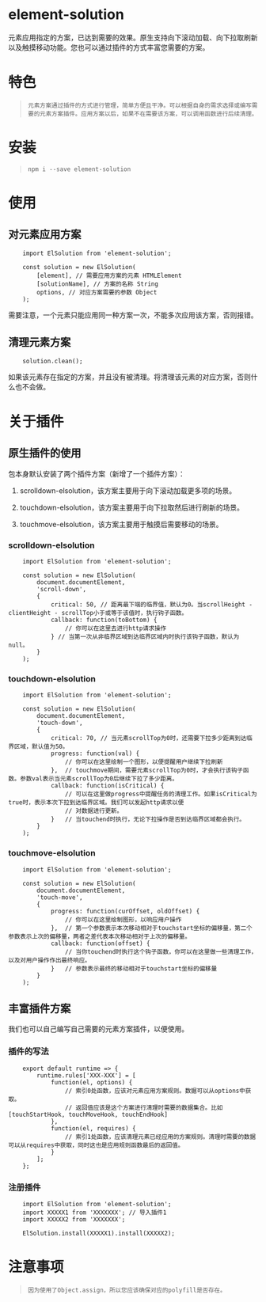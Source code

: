 # element-solution
元素应用指定的方案，已达到需要的效果。原生支持向下滚动加载、向下拉取刷新以及触摸移动功能。您也可以通过插件的方式丰富您需要的方案。

# 特色
> `元素方案通过插件的方式进行管理，简单方便且干净。可以根据自身的需求选择或编写需要的元素方案插件。应用方案以后，如果不在需要该方案，可以调用函数进行后续清理。`

# 安装
> `npm i --save element-solution`

# 使用

## 对元素应用方案

        import ElSolution from 'element-solution';
        
        const solution = new ElSolution(
            [element], // 需要应用方案的元素 HTMLElement
            [solutionName], // 方案的名称 String
            options, // 对应方案需要的参数 Object
        );

需要注意，一个元素只能应用同一种方案一次，不能多次应用该方案，否则报错。

## 清理元素方案
        
        solution.clean();

如果该元素存在指定的方案，并且没有被清理。将清理该元素的对应方案，否则什么也不会做。

# 关于插件

## 原生插件的使用
包本身默认安装了两个插件方案（新增了一个插件方案）：

1. scrolldown-elsolution，该方案主要用于向下滚动加载更多项的场景。

2. touchdown-elsolution，该方案主要用于向下拉取然后进行刷新的场景。

3. touchmove-elsolution，该方案主要用于触摸后需要移动的场景。

### scrolldown-elsolution

        import ElSolution from 'element-solution';

        const solution = new ElSolution(
            document.documentElement, 
            'scroll-down',
            {
                critical: 50, // 距离最下端的临界值，默认为0。当scrollHeight - clientHeight - scrollTop小于或等于该值时，执行钩子函数。
                callback: function(toBottom) {
                    // 你可以在这里去进行http请求操作
                } // 当第一次从非临界区域到达临界区域内时执行该钩子函数，默认为null。
            }
        );

### touchdown-elsolution
        
        import ElSolution from 'element-solution';

        const solution = new ElSolution(
            document.documentElement,
            'touch-down',
            {
                critical: 70, // 当元素scrollTop为0时，还需要下拉多少距离到达临界区域，默认值为50。
                progress: function(val) {
                    // 你可以在这里绘制一个图形，以便提醒用户继续下拉刷新
                },  // touchmove期间，需要元素scrollTop为0时，才会执行该钩子函数。参数val表示当元素scrollTop为0后继续下拉了多少距离。
                callback: function(isCritical) {
                    // 可以在这里做progress中提醒任务的清理工作。如果isCritical为true时，表示本次下拉到达临界区域。我们可以发起http请求以便
                    // 对数据进行更新。
                }   // 当touchend时执行，无论下拉操作是否到达临界区域都会执行。
            }
        );

### touchmove-elsolution

        import ElSolution from 'element-solution';

        const solution = new ElSolution(
            document.documentElement,
            'touch-move',
            {
                progress: function(curOffset, oldOffset) {
                    // 你可以在这里绘制图形，以响应用户操作
                },  // 第一个参数表示本次移动相对于touchstart坐标的偏移量，第二个参数表示上次的偏移量，两者之差代表本次移动相对于上次的偏移量。
                callback: function(offset) {
                    // 当你touchend时执行这个钩子函数，你可以在这里做一些清理工作，以及对用户操作作出最终响应。
                }   // 参数表示最终的移动相对于touchstart坐标的偏移量
            }
        );

## 丰富插件方案
我们也可以自己编写自己需要的元素方案插件，以便使用。

### 插件的写法
        
        export default runtime => {
            runtime.rules['XXX-XXX'] = [
                function(el, options) {
                    // 索引0处函数，应该对元素应用方案规则。数据可以从options中获取。
                    // 返回值应该是这个方案进行清理时需要的数据集合。比如[touchStartHook, touchMoveHook, touchEndHook]
                },
                function(el, requires) {
                    // 索引1处函数，应该清理元素已经应用的方案规则。清理时需要的数据可以从requires中获取，同时这也是应用规则函数最后的返回值。
                }
            ];
        };

### 注册插件

        import ElSolution from 'element-solution';
        import XXXXX1 from 'XXXXXXX'; // 导入插件1
        import XXXXX2 from 'XXXXXXX';

        ElSolution.install(XXXXX1).install(XXXXX2);

# 注意事项
> `因为使用了Object.assign，所以您应该确保对应的polyfill是否存在。`

